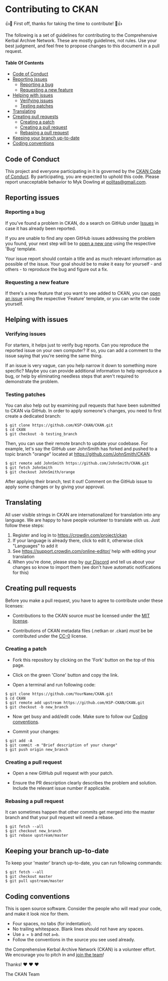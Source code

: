 # Contributing to CKAN

:+1::tada: First off, thanks for taking the time to contribute! :tada::+1:

The following is a set of guidelines for contributing to the Comprehensive Kerbal Archive Network. These are mostly guidelines, not rules. Use your best judgment, and feel free to propose changes to this document in a pull request.

#### Table Of Contents

* [Code of Conduct](#code-of-conduct)
* [Reporting issues](#reporting-issues)
  * [Reporting a bug](#reporting-a-bug)
  * [Requesting a new feature](#requesting-a-new-feature)
* [Helping with issues](#helping-with-issues)
  * [Verifying issues](#verifying-issues)
  * [Testing patches](#testing-patches)
* [Translating](#translating)
* [Creating pull requests](#creating-pull-requests)
  * [Creating a patch](#creating-a-patch)
  * [Creating a pull request](#creating-a-pull-request)
  * [Rebasing a pull request](#rebasing-a-pull-request)
* [Keeping your branch up-to-date](#keeping-your-branch-up-to-date)
* [Coding conventions](#coding-conventions)

## Code of Conduct

This project and everyone participating in it is governed by the [CKAN Code of Conduct][1]. By participating, you are expected to uphold this code. Please report unacceptable behavior to Myk Dowling at politas@gmail.com.

## Reporting issues
### Reporting a bug

If you've found a problem in CKAN, do a search on GitHub under [Issues][2] in case it has already been reported.

If you are unable to find any open GitHub issues addressing the problem you found, your next step will be to [open a new one][2] using the respective 'Bug' template.

Your issue report should contain a title and as much relevant information as possible of the issue. Your goal should be to make it easy for yourself - and others - to reproduce the bug and figure out a fix.

### Requesting a new feature

If there's a new feature that you want to see added to CKAN, you can [open an issue][2] using the respective 'Feature' template, or you can write the code yourself.

## Helping with issues
### Verifying issues

For starters, it helps just to verify bug reports. Can you reproduce the reported issue on your own computer? If so, you can add a comment to the issue saying that you're seeing the same thing.

If an issue is very vague, can you help narrow it down to something more specific? Maybe you can provide additional information to help reproduce a bug, or help by eliminating needless steps that aren't required to demonstrate the problem.

### Testing patches

You can also help out by examining pull requests that have been submitted to CKAN via GitHub. In order to apply someone's changes, you need to first create a dedicated branch:

```
$ git clone https://github.com/KSP-CKAN/CKAN.git
$ cd CKAN
$ git checkout -b testing_branch
```

Then, you can use their remote branch to update your codebase. For example, let's say the GitHub user JohnSmith has forked and pushed to a topic branch "orange" located at https://github.com/JohnSmith/CKAN.

```
$ git remote add JohnSmith https://github.com/JohnSmith/CKAN.git
$ git fetch JohnSmith
$ git checkout JohnSmith/orange
```

After applying their branch, test it out! Comment on the GitHub issue to apply some changes or by giving your approval.

## Translating

All user visible strings in CKAN are internationalized for translation into any language. We are happy to have people volunteer to translate with us. Just follow these steps:

1. Register and log in to https://crowdin.com/project/ckan
2. If your language is already there, click to edit it, otherwise click "Languages" to add it
3. See https://support.crowdin.com/online-editor/ help with editing your translation
4. When you're done, please stop by [our Discord](https://discord.gg/Mb4nXQD) and tell us about your changes so know to import them (we don't have automatic notifications for this)

## Creating pull requests

Before you make a pull request, you have to agree to contribute under these licenses:

* Contributions to the CKAN source *must* be licensed under the [MIT license][3].

* Contributions of CKAN metadata files (.netkan or .ckan) *must* be be contributed under the [CC-0][4] license.

### Creating a patch

* Fork this repository by clicking on the 'Fork' button on the top of this page.

* Click on the green 'Clone' button and copy the link.

* Open a terminal and run following code:

```
$ git clone https://github.com/YourName/CKAN.git
$ cd CKAN
$ git remote add upstream https://github.com/KSP-CKAN/CKAN.git
$ git checkout -b new_branch
``` 

* Now get busy and add/edit code. Make sure to follow our [Coding conventions](#coding-conventions).

* Commit your changes:

```
$ git add -A
$ git commit -m "Brief description of your change"
$ git push origin new_branch
```

### Creating a pull request

* Open a new GitHub pull request with your patch.

* Ensure the PR description clearly describes the problem and solution. Include the relevant issue number if applicable.

### Rebasing a pull request

It can sometimes happen that other commits get merged into the master branch and that your pull request will need a rebase.

```
$ git fetch --all
$ git checkout new_branch
$ git rebase upstream/master
```

## Keeping your branch up-to-date

To keep your 'master' branch up-to-date, you can run following commands:

```
$ git fetch --all
$ git checkout master
$ git pull upstream/master
```

## Coding conventions

This is open source software. Consider the people who will read your code, and make it look nice for them.

* Four spaces, no tabs (for indentation).
* No trailing whitespace. Blank lines should not have any spaces.
* Use `a = b` and not `a=b`.
* Follow the conventions in the source you see used already.

the Comprehensive Kerbal Archive Network (CKAN) is a volunteer effort. We encourage you to pitch in and [join the team][5]!

Thanks! :heart: :heart: :heart:

The CKAN Team

[1]: https://github.com/KSP-CKAN/.github/blob/master/CODE_OF_CONDUCT.md
[2]: https://github.com/KSP-CKAN/CKAN/issues
[3]: https://github.com/KSP-CKAN/CKAN/blob/master/LICENSE.md
[4]: https://creativecommons.org/publicdomain/zero/1.0/
[5]: https://github.com/KSP-CKAN/CKAN/graphs/contributors
